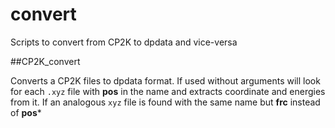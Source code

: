 # convert
Scripts to convert from CP2K to dpdata and vice-versa

##CP2K_convert

Converts a CP2K files to dpdata format. If used without arguments will look for each `.xyz` file  with ****pos**** in the name and extracts coordinate and energies from it. If an analogous `xyz` file is found with the same name but ****frc**** instead of ****pos***** 
